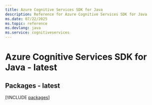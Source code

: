 ```yaml
---
title: Azure Cognitive Services SDK for Java
description: Reference for Azure Cognitive Services SDK for Java
ms.date: 07/22/2025
ms.topic: reference
ms.devlang: java
ms.service: cognitiveservices
---
```

# Azure Cognitive Services SDK for Java - latest
## Packages - latest
[!INCLUDE [packages](cognitive-services-index.md)]